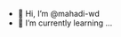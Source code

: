 - 👋 Hi, I’m @mahadi-wd
- 🌱 I’m currently learning ...
  
  

<!---
mahadi-wd/mahadi-wd is a ✨ special ✨ repository because its `README.md` (this file) appears on your GitHub profile.
You can click the Preview link to take a look at your changes.
--->
